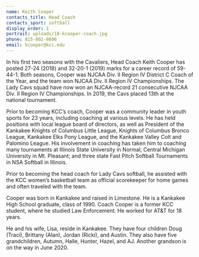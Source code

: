 ```yaml
---
name: Keith Cooper
contacts_title: Head Coach
contacts_sport: softball
display_order: 1
portrait: uploads/18-kcooper-coach.jpg
phone: 815-802-8606
email: kcooper@kcc.edu
---
```


In his first two seasons with the Cavaliers, Head Coach Keith Cooper has posted 27-24 (2018) and 32-20-1 (2019) marks for a career record of 59-44-1. Both seasons, Cooper was NJCAA Div. II Region IV District C Coach of the Year, and the team won NJCAA Div. II Region IV Championships. The Lady Cavs squad have now won an NJCAA-record 21 consecutive NJCAA Div. II Region IV Championships. In 2019, the Cavs placed 13th at the national tournament.

Prior to becoming KCC’s coach, Cooper was a community leader in youth sports for 23 years, including coaching at various levels. He has held positions with local league board of directors, as well as President of the Kankakee Knights of Columbus Little League, Knights of Columbus Bronco League, Kankakee Elks Pony League, and the Kankakee Valley Colt and Palomino League. His involvement in coaching has taken him to coaching many tournaments at Illinois State University in Normal; Central Michigan University in Mt. Pleasant; and three state Fast Pitch Softball Tournaments in NSA Softball in Illinois.

Prior to becoming the head coach for Lady Cavs softball, he assisted with the KCC women’s basketball team as official scorekeeper for home games and often traveled with the team.

Cooper was born in Kankakee and raised in Limestone. He is a Kankakee High School graduate, class of 1990. Coach Cooper is a former KCC student, where he studied Law Enforcement. He worked for AT&T for 18 years.

He and his wife, Lisa, reside in Kankakee. They have four children Doug (Traci), Brittany (Alan), Jordan (Ricki), and Austin. They also have five grandchildren, Autumn, Halle, Hunter, Hazel, and AJ. Another grandson is on the way in June 2020.